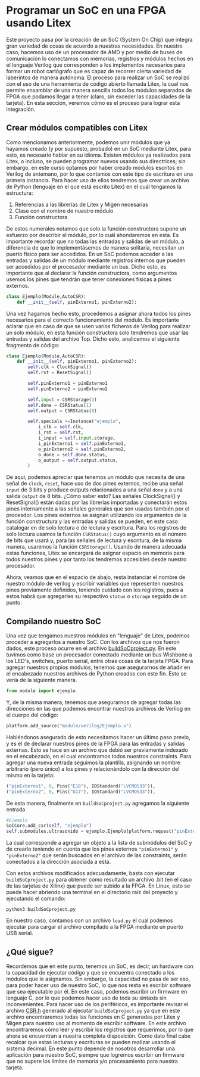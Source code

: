 # Programar un SoC en una FPGA usando Litex
Este proyecto pasa por la creación de un SoC (System On Chip) que integra gran variedad de cosas de acuerdo a nuestras necesidades. En nuestro caso, hacemos uso de un procesador de AMD y por medio de buses de comunicación lo conectamos con memorias, registros y módulos hechos en el lenguaje Verilog que corresponden a los implementos necesarios para formar un robot cartógrafo que es capaz de recorrer cierta variedad de laberintos de manera autónoma.
El proceso para realizar un SoC se realizó con el uso de una herramienta de código abierto llamada Litex, la cual nos permite ensamblar de una manera sencilla todos los módulos separados de FPGA que podamos llegar a tener (claro, sin exceder las capacidades de la tarjeta). 
En esta sección, veremos cómo es el proceso para lograr esta integración.

## Crear módulos compatibles con Litex
Como mencionamos anteriormente, podemos unir módulos que ya hayamos creado (y por supuesto, probado) en un SoC mediante Litex, para esto, es necesario hablar en su idioma. Existen módulos ya realizados para Litex, o incluso, se pueden programar nuevos usando sus directrices; sin embargo, en este curso optamos por haber creado módulos escritos en Verilog de antemano, por lo que contamos con este tipo de escritura en una primera instancia. Para hacer uso de ellos tendremos que crear un archivo de Python (lenguaje en el que está escrito Litex) en el cuál tengamos la estructura:

1. Referencias a las librerías de Litex y Migen necesarias
2. Clase con el nombre de nuestro módulo
3. Función constructora

De estos numerales notamos que solo la función constructora supone un esfuerzo por describir el módulo, por lo cuál ahondaremos en esta. Es importante recordar que no todas las entradas y salidas de un módulo, a diferencia de que lo implementásemos de manera solitaria, necesitan un puerto físico para ser accedidos. En un SoC podemos acceder a las entradas y salidas de un módulo mediante registros internos que pueden ser accedidos por el procesador mediante un bus. Dicho esto, es importante que al declarar la función constructora, como argumentos usemos los pines que tendrán que tener conexiones físicas a pines externos.
```python
class Ejemplo(Module,AutoCSR):
    def __init__(self, pinExterno1, pinExterno2):
```
Una vez hagamos hecho esto, procedemos a asignar ahora todos los pines necesarios para el correcto funcionamiento del módulo. Es importante aclarar que en caso de que se usen varios ficheros de Verilog para realizar un solo módulo, en esta función constructora solo tendremos que usar las entradas y salidas del archivo Top. Dicho esto, analicemos el siguiente fragmento de código:
```python
class Ejemplo(Module,AutoCSR):
    def __init__(self, pinExterno1, pinExterno2):
        self.clk = ClockSignal()   
        self.rst = ResetSignal()

        self.pinExterno1 = pinExterno1
        self.pinExterno2 = pinExterno2

        self.input = CSRStorage(3)
        self.done = CSRStatus(1)
        self.output = CSRStatus(8)

        self.specials +=Instance("ejemplo",
            i_clk = self.clk,
            i_rst = self.rst,
            i_input = self.input.storage,
            i_pinExterno1 = self.pinExterno1,
            o_pinExterno2 = self.pinExterno2,
            o_done = self.done.status,
            o_output = self.output.status,
        )
```
De aquí, podemos apreciar que tenemos un módulo que necesita de una señal de `clock`, `reset`, hace uso de dos pines externos, recibe una señal `input` de 3 bits y produce outputs relacionados a una señal `done` y a una salida `output` de 8 bits. ¿Cómo saber esto? Las señales ClockSignal() y ResetSignal() están dadas por las librerías importadas y conectarán estos pines internamente a las señales generales que son usadas también por el procesdor. Los pines externos se asignan utilizando los argumentos de la función constructura y las entradas y salidas se pueden, en este caso catalogar en de solo lectura o de lectura y escritura. Para los registros de solo lectura usamos la función `CSRStatus()` cuyo argumento es el número de bits que usará y, para las señales de lectura y escritura, de la misma manera, usaremos la función `CSRStorage()`. Usando de manera adecuada estas funciones, Litex se encargará de asignar espacio en memoria para todos nuestros pines y por tanto los tendremos accesibles desde nuestro procesador.

Ahora, veamos que en el espacio de abajo, resta instanciar el nombre de nuestro módulo de verilog y escribir variables que representen nuestros pines previamente definidos, teniendo cuidado con los registros, pues a estos habrá que agregarles su respectivo `status` o `storage` seguido de un punto.

## Compilando nuestro SoC
Una vez que tengamos nuestros módulos en "lenguaje" de Litex, podemos proceder a agregarlos a nuestro SoC. Con los archivos que nos fueron dados, este proceso ocurre en el archivo [buildSoCproject.py](https://github.com/unal-edigital2/w07_entrega-_final-grupo01/blob/main/ProyectoDigitalII/buildSoCproject.py). En este tuvimos como base un procesador conectado mediante un bus Wishbone a los LED's, switches, puerto serial, entre otras cosas de la tarjeta FPGA. Para agregar nuestros propios módulos, tenemos que asegurarnos de añadir en el encabezado nuestros archivos de Python creados con este fin. Esto se vería de la siguiente manera.
```python
from module import ejemplo
```
Y, de la misma manera, tenemos que asegurarnos de agregar todas las direcciones en las que podemos encontrar nuestros archivos de Verilog en el cuerpo del código:
```python
platform.add_source("module/verilog/Ejemplo.v")
```
Habiéndonos asegurado de esto necesitamos hacer un último paso previo, y es el de declarar nuestros pines de la FPGA para las entradas y salidas externas. Esto se hace en un archivo que debió ser previamente indexado en el encabezado, en el cual encontramos todos nuestros constraints. Para agregar una nueva entrada seguimos la plantilla, asignando un nombre arbitrario (pero único) a los pines y relacionándolo con la dirección del mismo en la tarjeta:
```python
("pinExterno1", 0, Pins("E18"), IOStandard("LVCMOS33")),
("pinExterno2", 0, Pins("G17"), IOStandard("LVCMOS33")),
```
De esta manera, finalmente en `buildSoCproject.py` agregamos la siguiente entrada
```python
#Ejemplo
SoCCore.add_csr(self, "ejemplo")
self.submodules.ultrasonido = ejemplo.Ejemplo(platform.request("pinExterno1"), platform.request("pinExterno2"))
```
La cual corresponde a agregar un objeto a la lista de submódulos del SoC y de crearlo teniendo en cuenta que los pines externos `"pinExterno1"` y `"pinExterno2"` que serán buscados en el archivo de las constraints, serán conectados a la dirección asociada a esta.

Con estos archivos modificados adecuadamente, basta con ejecutar `buildSoCproject.py` para obtener como resultado un archivo .bit (en el caso de las tarjetas de Xilinx) que puede ser subido a la FPGA. En Linux, esto se puede hacer abriendo una terminal en el directorio raíz del proyecto y ejecutando el comando:
```ssh
python3 buildSoCproject.py
```
En nuestro caso, contamos con un archivo `load.py` el cual podemos ejecutar para cargar el archivo compilado a la FPGA mediante un puerto USB serial.

## ¿Qué sigue?
Recordemos que en este punto, tenemos un SoC, es decir, un hardware con la capacidad de ejecutar código y que se encuentra conectado a los módulos que le asignamos. Sin embargo, la capacidad no pasa de ser eso, para poder hacer uso de nuestro SoC, lo que nos resta es escribir software que sea ejecutable por él. En este caso, podemos escribir un firmware en lenguaje C, por lo que podemos hacer uso de toda su sintaxis sin inconvenientes. Para hacer uso de los periféricos, es importante revisar el archivo [CSR.h](https://github.com/unal-edigital2/w07_entrega-_final-grupo01/blob/main/ProyectoDigitalII/build/nexys4ddr/software/include/generated/csr.h) generado al ejecutar `buildSoCproject.py` ya que en este archivo encontraremos todas las funciones en C generadas por Litex y Migen para nuestro uso al momento de escribir software. En este archivo encontraremos cómo leer y escribir los registros que requerimos, por lo que ahora se encuentran a nuestra completa disposición. Como dato final cabe recalcar que estas lecturas y escrituras se pueden realizar usando el sistema decimal. En este punto depende de nosotros desarrollar una aplicación para nuestro SoC, siempre que logremos escribir un firmware que no supere los límites de memoria y/o procesamiento para nuestra tarjeta.
